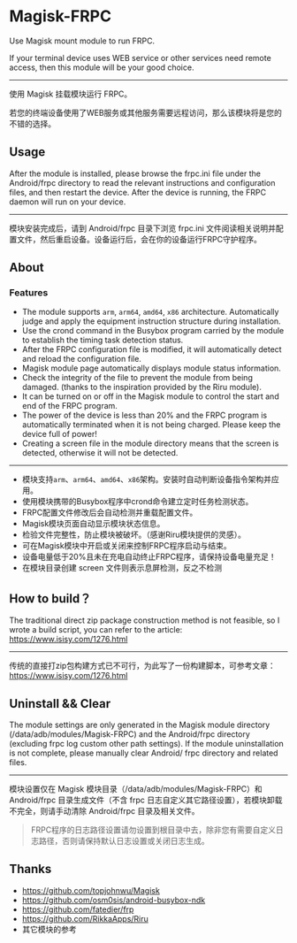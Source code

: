 # Magisk-FRPC
Use Magisk mount module to run FRPC.

If your terminal device uses WEB service or other services need remote access, then this module will be your good choice.

---

使用 Magisk 挂载模块运行 FRPC。

若您的终端设备使用了WEB服务或其他服务需要远程访问，那么该模块将是您的不错的选择。

## Usage

After the module is installed, please browse the frpc.ini file under the Android/frpc directory to read the relevant instructions and configuration files, and then restart the device. After the device is running, the FRPC daemon will run on your device.

---

模块安装完成后，请到 Android/frpc 目录下浏览 frpc.ini 文件阅读相关说明并配置文件，然后重启设备。设备运行后，会在你的设备运行FRPC守护程序。

## About

### Features

- The module supports `arm`, `arm64`, `amd64`, `x86` architecture. Automatically judge and apply the equipment instruction structure during installation.
- Use the crond command in the Busybox program carried by the module to establish the timing task detection status.
- After the FRPC configuration file is modified, it will automatically detect and reload the configuration file.
- Magisk module page automatically displays module status information.
- Check the integrity of the file to prevent the module from being damaged. (thanks to the inspiration provided by the Riru module).
- It can be turned on or off in the Magisk module to control the start and end of the FRPC program.
- The power of the device is less than 20% and the FRPC program is automatically terminated when it is not being charged. Please keep the device full of power!
- Creating a screen file in the module directory means that the screen is detected, otherwise it will not be detected.

---

- 模块支持`arm`、`arm64`、`amd64`、`x86`架构。安装时自动判断设备指令架构并应用。
- 使用模块携带的Busybox程序中crond命令建立定时任务检测状态。
- FRPC配置文件修改后会自动检测并重载配置文件。
- Magisk模块页面自动显示模块状态信息。
- 检验文件完整性，防止模块被破坏。（感谢Riru模块提供的灵感）。
- 可在Magisk模块中开启或关闭来控制FRPC程序启动与结束。
- 设备电量低于20%且未在充电自动终止FRPC程序，请保持设备电量充足！
- 在模块目录创建 screen 文件则表示息屏检测，反之不检测

## How to build？

The traditional direct zip package construction method is not feasible, so I wrote a build script, you can refer to the article: https://www.isisy.com/1276.html

---

传统的直接打zip包构建方式已不可行，为此写了一份构建脚本，可参考文章：https://www.isisy.com/1276.html

## Uninstall && Clear

The module settings are only generated in the Magisk module directory (/data/adb/modules/Magisk-FRPC) and the Android/frpc directory (excluding frpc log custom other path settings). If the module uninstallation is not complete, please manually clear Android/ frpc directory and related files.

---

模块设置仅在 Magisk 模块目录（/data/adb/modules/Magisk-FRPC）和 Android/frpc 目录生成文件（不含 frpc 日志自定义其它路径设置），若模块卸载不完全，则请手动清除 Android/frpc 目录及相关文件。

> FRPC程序的日志路径设置请勿设置到根目录中去，除非您有需要自定义日志路径，否则请保持默认日志设置或关闭日志生成。

## Thanks

- https://github.com/topjohnwu/Magisk
- https://github.com/osm0sis/android-busybox-ndk
- https://github.com/fatedier/frp
- https://github.com/RikkaApps/Riru
- 其它模块的参考

